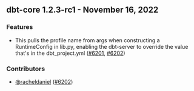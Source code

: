 ## dbt-core 1.2.3-rc1 - November 16, 2022
### Features
- This pulls the profile name from args when constructing a RuntimeConfig in lib.py, enabling the dbt-server to override the value that's in the dbt_project.yml ([#6201](https://github.com/dbt-labs/dbt-core/issues/6201), [#6202](https://github.com/dbt-labs/dbt-core/pull/6202))

### Contributors
- [@racheldaniel](https://github.com/racheldaniel) ([#6202](https://github.com/dbt-labs/dbt-core/pull/6202))

